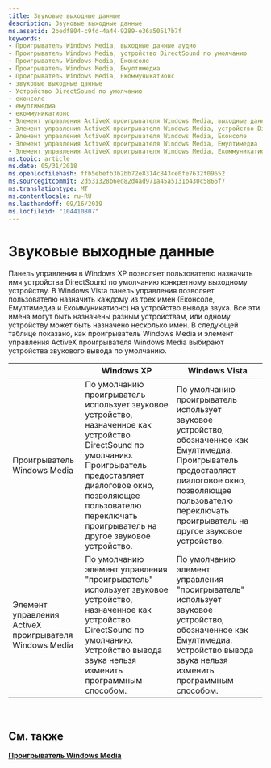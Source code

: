 ```yaml
---
title: Звуковые выходные данные
description: Звуковые выходные данные
ms.assetid: 2bedf804-c9fd-4a44-9289-e36a50517b7f
keywords:
- Проигрыватель Windows Media, выходные данные аудио
- Проигрыватель Windows Media, устройство DirectSound по умолчанию
- Проигрыватель Windows Media, Еконсоле
- Проигрыватель Windows Media, Емултимедиа
- Проигрыватель Windows Media, Екоммуникатионс
- звуковые выходные данные
- Устройство DirectSound по умолчанию
- еконсоле
- емултимедиа
- екоммуникатионс
- Элемент управления ActiveX проигрывателя Windows Media, выходные данные аудио
- Элемент управления ActiveX проигрывателя Windows Media, устройство DirectSound по умолчанию
- Элемент управления ActiveX проигрывателя Windows Media, Еконсоле
- Элемент управления ActiveX проигрывателя Windows Media, Емултимедиа
- Элемент управления ActiveX проигрывателя Windows Media, Екоммуникатионс
ms.topic: article
ms.date: 05/31/2018
ms.openlocfilehash: ffb5ebefb3b2bb72e8314c843ce0fe7632f09652
ms.sourcegitcommit: 2d531328b6ed82d4ad971a45a5131b430c5866f7
ms.translationtype: MT
ms.contentlocale: ru-RU
ms.lasthandoff: 09/16/2019
ms.locfileid: "104410807"
---
```

# <a name="audio-outputs"></a>Звуковые выходные данные

Панель управления в Windows XP позволяет пользователю назначить имя устройства DirectSound по умолчанию конкретному выходному устройству. В Windows Vista панель управления позволяет пользователю назначить каждому из трех имен (Еконсоле, Емултимедиа и Екоммуникатионс) на устройство вывода звука. Все эти имена могут быть назначены разным устройствам, или одному устройству может быть назначено несколько имен. В следующей таблице показано, как проигрыватель Windows Media и элемент управления ActiveX проигрывателя Windows Media выбирают устройства звукового вывода по умолчанию.



|                                      | Windows XP                                                                                                                                                                                | Windows Vista                                                                                                                                                              |
|--------------------------------------|-------------------------------------------------------------------------------------------------------------------------------------------------------------------------------------------|----------------------------------------------------------------------------------------------------------------------------------------------------------------------------|
| Проигрыватель Windows Media                 | По умолчанию проигрыватель использует звуковое устройство, назначенное как устройство DirectSound по умолчанию. Проигрыватель предоставляет диалоговое окно, позволяющее пользователю переключать проигрыватель на другое звуковое устройство. | По умолчанию проигрыватель использует звуковое устройство, обозначенное как Емултимедиа. Проигрыватель предоставляет диалоговое окно, позволяющее пользователю переключать проигрыватель на другое звуковое устройство. |
| Элемент управления ActiveX проигрывателя Windows Media | По умолчанию элемент управления "проигрыватель" использует звуковое устройство, назначенное как устройство DirectSound по умолчанию. Устройство вывода звука нельзя изменить программным способом.                                | По умолчанию элемент управления "проигрыватель" использует звуковое устройство, обозначенное как Емултимедиа. Устройство вывода звука нельзя изменить программным способом.                                |



 

## <a name="related-topics"></a>См. также

<dl> <dt>

[**Проигрыватель Windows Media**](windows-media-player.md)
</dt> </dl>

 

 




